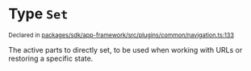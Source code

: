 # Type `Set`
<sub>Declared in [packages/sdk/app-framework/src/plugins/common/navigation.ts:133](https://github.com/dxos/dxos/blob/c996a34fe/packages/sdk/app-framework/src/plugins/common/navigation.ts#L133)</sub>


The active parts to directly set, to be used when working with URLs or restoring a specific state.



